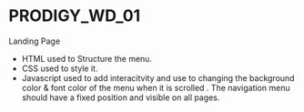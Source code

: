 # PRODIGY_WD_01
Landing Page
 * HTML used to Structure the menu.
 * CSS used to style it.
 * Javascript used to add interacitvity and use to  changing the background color & font color of the menu when it is scrolled .
The navigation menu should have a fixed position and visible on all pages.

